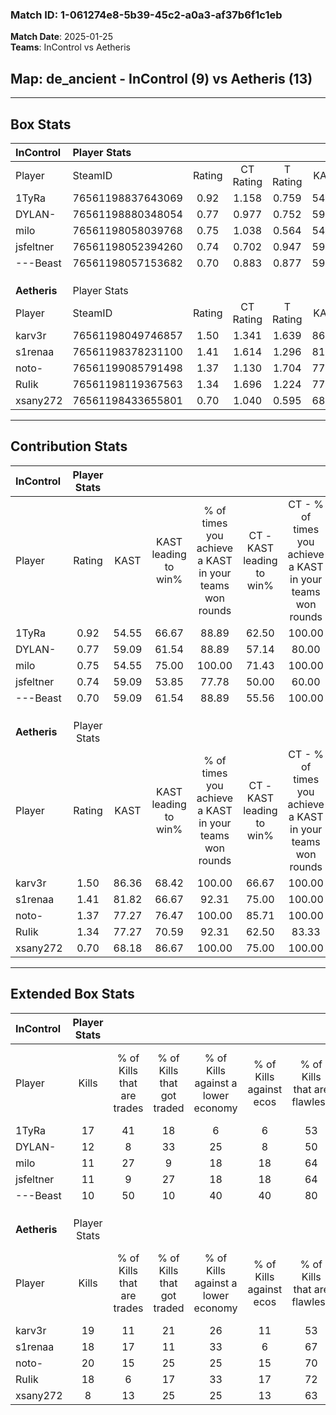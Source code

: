 ### Match ID: 1-061274e8-5b39-45c2-a0a3-af37b6f1c1eb  
**Match Date**: 2025-01-25  
**Teams**: InControl vs Aetheris  

## **Map**: de_ancient - InControl (9) vs Aetheris (13)  
---  

## Box Stats  

| **InControl** | Player Stats      |        |           |          |       |      |       |         |        |      |     |
| :- | :- | :-: | :-: | :-: | :-: | :-: | :-: | :-: | :-: | :-: | :-: |
| Player        | SteamID           | Rating | CT Rating | T Rating | KAST  | ADR  | Kills | Assists | Deaths | K/D  | HS% |
| 1TyRa         | 76561198837643069 |  0.92  |   1.158   |  0.759   | 54.55 | 65.1 |  17   |    0    |   17   | 1.00 | 64  |
| DYLAN-        | 76561198880348054 |  0.77  |   0.977   |  0.752   | 59.09 | 63.6 |  12   |    4    |   17   | 0.71 | 41  |
| milo          | 76561198058039768 |  0.75  |   1.038   |  0.564   | 54.55 | 61.9 |  11   |    5    |   15   | 0.73 | 27  |
| jsfeltner     | 76561198052394260 |  0.74  |   0.702   |  0.947   | 59.09 | 70.2 |  11   |    6    |   18   | 0.61 | 54  |
| ---Beast      | 76561198057153682 |  0.70  |   0.883   |  0.877   | 59.09 | 61.6 |  10   |    6    |   17   | 0.59 | 60  |
|               |                   |        |           |          |       |      |       |         |        |      |     |
|               |                   |        |           |          |       |      |       |         |        |      |     |
|               |                   |        |           |          |       |      |       |         |        |      |     |
| **Aetheris**  | Player Stats      |        |           |          |       |      |       |         |        |      |     |
| Player        | SteamID           | Rating | CT Rating | T Rating | KAST  | ADR  | Kills | Assists | Deaths | K/D  | HS% |
| karv3r        | 76561198049746857 |  1.50  |   1.341   |  1.639   | 86.36 | 82.8 |  19   |    4    |   9    | 2.11 | 73  |
| s1renaa       | 76561198378231100 |  1.41  |   1.614   |  1.296   | 81.82 | 90.4 |  18   |    5    |   11   | 1.64 | 44  |
| noto-         | 76561199085791498 |  1.37  |   1.130   |  1.704   | 77.27 | 84.3 |  20   |    6    |   14   | 1.43 | 70  |
| RuIik         | 76561198119367563 |  1.34  |   1.696   |  1.224   | 77.27 | 98.1 |  18   |    7    |   14   | 1.29 | 33  |
| xsany272      | 76561198433655801 |  0.70  |   1.040   |  0.595   | 68.18 | 47.7 |   8   |    3    |   14   | 0.57 | 50  |
---  

## Contribution Stats  

| **InControl** | Player Stats |       |                      |                                                        |                           |                                                             |                          |                                                            |
| :- | :-: | :-: | :-: | :-: | :-: | :-: | :-: | :-: |
| Player        |    Rating    | KAST  | KAST leading to win% | % of times you achieve a KAST in your teams won rounds | CT - KAST leading to win% | CT - % of times you achieve a KAST in your teams won rounds | T - KAST leading to win% | T - % of times you achieve a KAST in your teams won rounds |
| 1TyRa         |     0.92     | 54.55 |        66.67         |                         88.89                          |           62.50           |                           100.00                            |          75.00           |                           75.00                            |
| DYLAN-        |     0.77     | 59.09 |        61.54         |                         88.89                          |           57.14           |                            80.00                            |          66.67           |                           100.00                           |
| milo          |     0.75     | 54.55 |        75.00         |                         100.00                         |           71.43           |                           100.00                            |          80.00           |                           100.00                           |
| jsfeltner     |     0.74     | 59.09 |        53.85         |                         77.78                          |           50.00           |                            60.00                            |          57.14           |                           100.00                           |
| ---Beast      |     0.70     | 59.09 |        61.54         |                         88.89                          |           55.56           |                           100.00                            |          75.00           |                           75.00                            |
|               |              |       |                      |                                                        |                           |                                                             |                          |                                                            |
|               |              |       |                      |                                                        |                           |                                                             |                          |                                                            |
|               |              |       |                      |                                                        |                           |                                                             |                          |                                                            |
| **Aetheris**  | Player Stats |       |                      |                                                        |                           |                                                             |                          |                                                            |
| Player        |    Rating    | KAST  | KAST leading to win% | % of times you achieve a KAST in your teams won rounds | CT - KAST leading to win% | CT - % of times you achieve a KAST in your teams won rounds | T - KAST leading to win% | T - % of times you achieve a KAST in your teams won rounds |
| karv3r        |     1.50     | 86.36 |        68.42         |                         100.00                         |           66.67           |                           100.00                            |          70.00           |                           100.00                           |
| s1renaa       |     1.41     | 81.82 |        66.67         |                         92.31                          |           75.00           |                           100.00                            |          60.00           |                           85.71                            |
| noto-         |     1.37     | 77.27 |        76.47         |                         100.00                         |           85.71           |                           100.00                            |          70.00           |                           100.00                           |
| RuIik         |     1.34     | 77.27 |        70.59         |                         92.31                          |           62.50           |                            83.33                            |          77.78           |                           100.00                           |
| xsany272      |     0.70     | 68.18 |        86.67         |                         100.00                         |           75.00           |                           100.00                            |          100.00          |                           100.00                           |
---  

## Extended Box Stats  

| **InControl** | Player Stats |                            |                            |                                    |                         |                              |                                 |        |                             |                                     |                          |                               |                            |
| :- | :-: | :-: | :-: | :-: | :-: | :-: | :-: | :-: | :-: | :-: | :-: | :-: | :-: |
| Player        |    Kills     | % of Kills that are trades | % of Kills that got traded | % of Kills against a lower economy | % of Kills against ecos | % of Kills that are flawless | % of Kills that are close duels | Deaths | % of Deaths that get traded | % of Deaths against a lower economy | % of Deaths against ecos | % of Deaths that are flawless | % of Deaths that are close |
| 1TyRa         |      17      |             41             |             18             |                 6                  |            6            |              53              |                6                |   17   |             12              |                  6                  |            0             |              76               |             0              |
| DYLAN-        |      12      |             8              |             33             |                 25                 |            8            |              50              |                0                |   17   |             24              |                  6                  |            0             |              53               |             6              |
| milo          |      11      |             27             |             9              |                 18                 |           18            |              64              |                9                |   15   |             20              |                  7                  |            0             |              73               |             7              |
| jsfeltner     |      11      |             9              |             27             |                 18                 |           18            |              64              |                9                |   18   |             17              |                  6                  |            0             |              56               |             6              |
| ---Beast      |      10      |             50             |             10             |                 40                 |           40            |              80              |               10                |   17   |             24              |                  6                  |            0             |              71               |             6              |
|               |              |                            |                            |                                    |                         |                              |                                 |        |                             |                                     |                          |                               |                            |
|               |              |                            |                            |                                    |                         |                              |                                 |        |                             |                                     |                          |                               |                            |
|               |              |                            |                            |                                    |                         |                              |                                 |        |                             |                                     |                          |                               |                            |
| **Aetheris**  | Player Stats |                            |                            |                                    |                         |                              |                                 |        |                             |                                     |                          |                               |                            |
| Player        |    Kills     | % of Kills that are trades | % of Kills that got traded | % of Kills against a lower economy | % of Kills against ecos | % of Kills that are flawless | % of Kills that are close duels | Deaths | % of Deaths that get traded | % of Deaths against a lower economy | % of Deaths against ecos | % of Deaths that are flawless | % of Deaths that are close |
| karv3r        |      19      |             11             |             21             |                 26                 |           11            |              53              |                0                |   9    |              0              |                 22                  |            0             |              67               |             11             |
| s1renaa       |      18      |             17             |             11             |                 33                 |            6            |              67              |                6                |   11   |              9              |                 18                  |            0             |              45               |             0              |
| noto-         |      20      |             15             |             25             |                 25                 |           15            |              70              |               10                |   14   |             21              |                 21                  |            0             |              50               |             7              |
| RuIik         |      18      |             6              |             17             |                 33                 |           17            |              72              |                0                |   14   |             29              |                 29                  |            0             |              57               |             7              |
| xsany272      |      8       |             13             |             25             |                 25                 |           13            |              63              |               13                |   14   |             29              |                 14                  |            0             |              71               |             7              |
